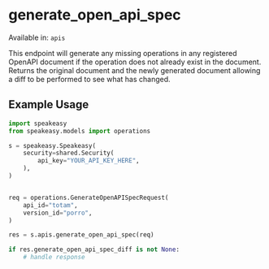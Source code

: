 # generate_open_api_spec
Available in: `apis`

This endpoint will generate any missing operations in any registered OpenAPI document if the operation does not already exist in the document.
Returns the original document and the newly generated document allowing a diff to be performed to see what has changed.

## Example Usage
```python
import speakeasy
from speakeasy.models import operations

s = speakeasy.Speakeasy(
    security=shared.Security(
        api_key="YOUR_API_KEY_HERE",
    ),
)


req = operations.GenerateOpenAPISpecRequest(
    api_id="totam",
    version_id="porro",
)

res = s.apis.generate_open_api_spec(req)

if res.generate_open_api_spec_diff is not None:
    # handle response
```